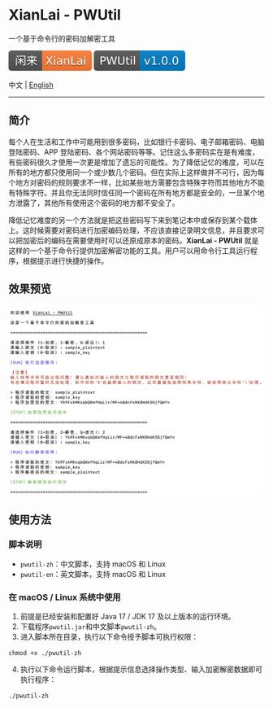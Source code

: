 # XianLai - PWUtil

一个基于命令行的密码加解密工具

![](./docs/xianlai-badge.svg) ![](./docs/pwutil-version-badge.svg)

中文 | [English](README_EN.md)

---

## 简介

每个人在生活和工作中可能用到很多密码，比如银行卡密码、电子邮箱密码、电脑登陆密码、APP 登陆密码、各个网站密码等等。记住这么多密码实在是有难度，有些密码很久才使用一次更是增加了遗忘的可能性。为了降低记忆的难度，可以在所有的地方都只使用同一个或少数几个密码。但在实际上这样做并不可行，因为每个地方对密码的规则要求不一样，比如某些地方需要包含特殊字符而其他地方不能有特殊字符。并且你无法同时信任同一个密码在所有地方都是安全的，一旦某个地方泄露了，其他所有使用这个密码的地方都不安全了。

降低记忆难度的另一个方法就是把这些密码写下来到笔记本中或保存到某个载体上。这时候需要对密码进行加密编码处理，不应该直接记录明文信息，并且要求可以把加密后的编码在需要使用时可以还原成原本的密码。**XianLai - PWUtil** 就是这样的一个基于命令行提供加密解密功能的工具。用户可以用命令行工具运行程序，根据提示进行快捷的操作。

## 效果预览

![](./docs/preview-zh.png)

## 使用方法

### 脚本说明

- `pwutil-zh`：中文脚本，支持 macOS 和 Linux 
- `pwutil-en`：英文脚本，支持 macOS 和 Linux 

### 在 macOS / Linux 系统中使用

1. 前提是已经安装和配置好 Java 17 / JDK 17 及以上版本的运行环境。
2. 下载程序`pwutil.jar`和中文脚本`pwutil-zh`。
3. 进入脚本所在目录，执行以下命令授予脚本可执行权限：

```shell
chmod +x ./pwutil-zh
```

4. 执行以下命令运行脚本，根据提示信息选择操作类型、输入加密解密数据即可执行程序：

```shell
./pwutil-zh
```

